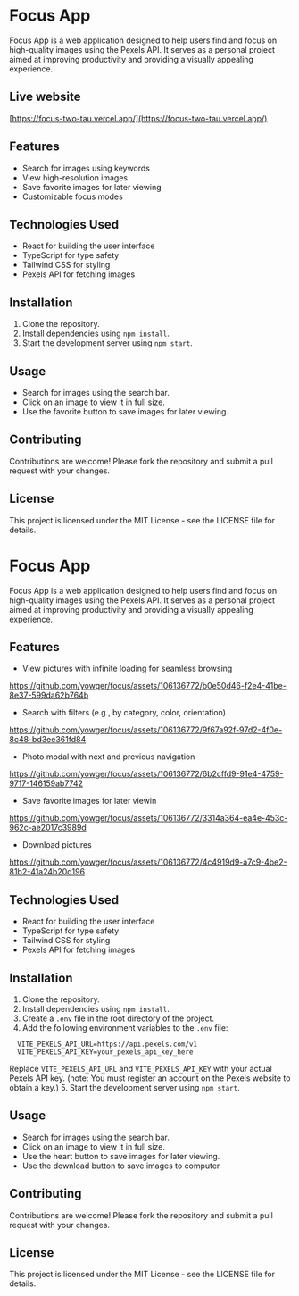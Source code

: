 # Focus App

Focus App is a web application designed to help users find and focus on high-quality images using the Pexels API. It serves as a personal project aimed at improving productivity and providing a visually appealing experience.

## Live website
[https://focus-two-tau.vercel.app/](https://focus-two-tau.vercel.app/)

## Features

- Search for images using keywords
- View high-resolution images
- Save favorite images for later viewing
- Customizable focus modes

## Technologies Used

- React for building the user interface
- TypeScript for type safety
- Tailwind CSS for styling
- Pexels API for fetching images

## Installation

1. Clone the repository.
2. Install dependencies using `npm install`.
3. Start the development server using `npm start`.

## Usage

- Search for images using the search bar.
- Click on an image to view it in full size.
- Use the favorite button to save images for later viewing.

## Contributing

Contributions are welcome! Please fork the repository and submit a pull request with your changes.

## License

This project is licensed under the MIT License - see the LICENSE file for details.
# Focus App

Focus App is a web application designed to help users find and focus on high-quality images using the Pexels API. It serves as a personal project aimed at improving productivity and providing a visually appealing experience.

## Features

- View pictures with infinite loading for seamless browsing
  
https://github.com/yowger/focus/assets/106136772/b0e50d46-f2e4-41be-8e37-599da62b764b

- Search with filters (e.g., by category, color, orientation)
  
https://github.com/yowger/focus/assets/106136772/9f67a92f-97d2-4f0e-8c48-bd3ee361fd84

- Photo modal with next and previous navigation
  
https://github.com/yowger/focus/assets/106136772/6b2cffd9-91e4-4759-9717-146159ab7742

- Save favorite images for later viewin

https://github.com/yowger/focus/assets/106136772/3314a364-ea4e-453c-962c-ae2017c3989d

- Download pictures
  
https://github.com/yowger/focus/assets/106136772/4c4919d9-a7c9-4be2-81b2-41a24b20d196

## Technologies Used

- React for building the user interface
- TypeScript for type safety
- Tailwind CSS for styling
- Pexels API for fetching images

## Installation

1. Clone the repository.
2. Install dependencies using `npm install`.
3. Create a `.env` file in the root directory of the project.
4. Add the following environment variables to the `.env` file:
```
  VITE_PEXELS_API_URL=https://api.pexels.com/v1
  VITE_PEXELS_API_KEY=your_pexels_api_key_here
```
 Replace `VITE_PEXELS_API_URL` and `VITE_PEXELS_API_KEY` with your actual Pexels API key. 
 (note: You must register an account on the Pexels website to obtain a key.)
5. Start the development server using `npm start`.

## Usage

- Search for images using the search bar.
- Click on an image to view it in full size.
- Use the heart button to save images for later viewing.
- Use the download button to save images to computer

## Contributing

Contributions are welcome! Please fork the repository and submit a pull request with your changes.

## License

This project is licensed under the MIT License - see the LICENSE file for details.
